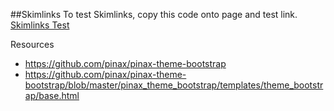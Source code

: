 ##Skimlinks
To test Skimlinks, copy this code onto page and test link. 
	<a href="http://test.skimlinks.com">Skimlinks Test</a>




Resources

- https://github.com/pinax/pinax-theme-bootstrap
- https://github.com/pinax/pinax-theme-bootstrap/blob/master/pinax_theme_bootstrap/templates/theme_bootstrap/base.html